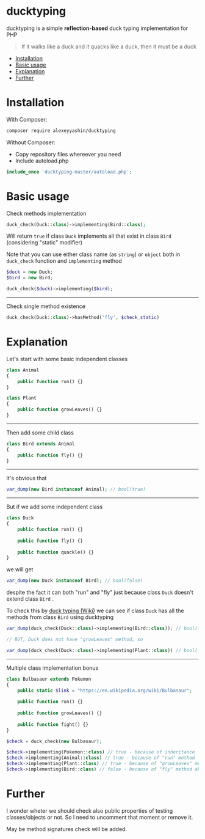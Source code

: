 # ducktyping
ducktyping is a simple **reflection-based** duck typing implementation for PHP

> If it walks like a duck and it quacks like a duck, then it must be a duck

* [Installation](#installation)
* [Basic usage](#basic-usage)
* [Explanation](#explanation)
* [Further](#further)

# Installation

With Composer:
```sh
composer require alexeyyashin/ducktyping
```

Without Composer:
* Copy repository files whereever you need
* Include autoload.php
```php
include_once 'ducktyping-master/autoload.php';
```

# Basic usage

Check methods implementation
```php
duck_check(Duck::class)->implementing(Bird::class);
```
Will return `true` if class `Duck` implements all that exist in class `Bird` 
(considering "static" modifier)

Note that you can use either class name (as `string`) or `object` both in `duck_check` function and `implementing` 
method

```php
$duck = new Duck;
$bird = new Bird;

duck_check($duck)->implementing($bird);
```

---
Check single method existence
```php
duck_check(Duck::class)->hasMethod('fly', $check_static)
```

# Explanation

Let's start with some basic independent classes
```php
class Animal
{   
    public function run() {}
}

class Plant
{
    public function growLeaves() {}
}
```
---
Then add some child class
```php
class Bird extends Animal
{
    public function fly() {}
}
```
---
It's obvious that
```php
var_dump(new Bird instanceof Animal); // bool(true)
```
---
But if we add some independent class
```php
class Duck
{
    public function run() {}
    
    public function fly() {}
    
    public function quackle() {}
}
```

we will get

```php
var_dump(new Duck instanceof Bird); // bool(false)
```
despite the fact it can both "run" and "fly" just because class `Duck` doesn't extend class `Bird` .

To check this by [duck typing (Wiki)](https://en.wikipedia.org/wiki/Duck_typing) we can see if class `Duck` has all 
the methods from class `Bird` using ducktyping
```php
var_dump(duck_check(Duck::class)->implementing(Bird::class)); // bool(true)

// BUT, Duck does not have "growLeaves" method, so

var_dump(duck_check(Duck::class)->implementing(Plant::class)) // bool(false)
```

---

Multiple class implementation bonus
```php
class Bulbasaur extends Pokemon
{
    public static $link = "https://en.wikipedia.org/wiki/Bulbasaur";
    
    public function run() {}
    
    public function growLeaves() {}
    
    public function fight() {}
}

$check = duck_check(new Bulbasaur);

$check->implementing(Pokemon::class) // true - because of inheritance
$check->implementing(Animal::class) // true - because of "run" method
$check->implementing(Plant::class) // true - because of "growLeaves" method
$check->implementing(Bird::class) // false - because of "fly" method absence
```

# Further

I wonder wheter we should check also public properties of testing classes/objects or not. So I need to uncomment that 
moment or remove it.

May be method signatures check will be added.
